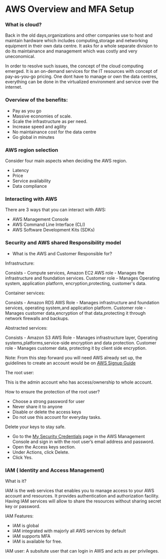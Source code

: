 # AWS Overview and MFA Setup

### What is cloud?

Back in the old days,organizations and other companies use to host and maintain hardware which includes computing,storage and networking equipment in their own data centre. It asks for a whole separate division to do its maintainance and management which was costly and very uneconomical.
    
   In order to resolve such issues, the concept of the cloud computing emerged. It is an on-demand services for the IT resources with concept of pay-as-you-go pricing. One dont have to manage or own the data centres, everything can be done in the virtualized environment and service over the internet.
   
 ### Overview of the benefits:
 
  - Pay as you go
  - Massive economies of scale.
  - Scale the infrastructure as per need.
  - Increase speed and agility
  - No maintainance cost for the data centre
  - Go global in minutes
  
  
  ### AWS region selection
  
  Consider four main aspects when deciding the AWS region. 
  
  - Latency
  - Price
  - Service availability
  - Data compliance
        
  ### Interacting with AWS
   
There are 3 ways that you can interact with AWS:

- AWS Management Console
- AWS Command Line Interface (CLI)
- AWS Software Development Kits (SDKs)

 ### Security and AWS shared Responsibility model
        
   - What is the AWS and Customer Responsible for?
        
   Infrastructure: 
   
   Consists - Compute services, Amazon EC2
   AWS role - Manages the infrastructure and foundation services.
   Customer role - Manages Operating system, application platform, encryption,protecting, customer's data.
      
   Container services:
   
   Consists - Amazon RDS
   AWS Role - Manages infrastructure and foundation services, operating system,and application platform. 
   Customer role - Manages customer data,encryption of that data,protecting it through network firewalls and backups.
                
        
   Abstracted services:
    
   Consists - Amazon S3
   AWS Role - Manages infrastructure layer, Operating systems,platforms,service-side encryption and data protection.
   Customer role - Manages customer data, protecting it by client side encryption.
    
    
 
          
 Note: From this step forward you will need AWS already set up, the guidelines to create an account would be on [AWS Signup Guide](https://docs.aws.amazon.com/accounts/latest/reference/manage-acct-creating.html)
 
 
 The root user:
  
  This is the admin account who has access/ownership to whole account.
  
 How to ensure the protection of the root user?
 
 - Choose a strong password for user
 - Never share it to anyone
 - Disable or delete the access keys
 - Do not use this account for everyday tasks.

Delete your keys to stay safe. 

- Go to the  [My Security Credentials](https://us-east-1.console.aws.amazon.com/iam/home#/security_credentials) page in the AWS Management Console and sign in with the root user’s email address and password.
- Open the Access keys section.
- Under Actions, click Delete.
- Click Yes.



### IAM  ( Identity and Access Management)


What is it?

IAM is the web services that enables you to manage access to your AWS account and resources. It provides authentication and authorization facility. Having IAM services will allow to share the resources without sharing secret key or password.
    
IAM Features:

- IAM is global 
- IAM integrated with majorly all AWS services by default
- IAM supports MFA
- IAM is available for free.
    
IAM user: A subsitute user that can login in AWS and acts as per privileges.


   
    




  


    



  
          

